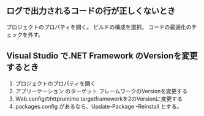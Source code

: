 ## ログで出力されるコードの行が正しくないとき

プロジェクトのプロパティを開く。
ビルドの構成を選択。
コードの最適化のチェックを外す。


## Visual Studio で.NET Framework のVersionを変更するとき

1. プロジェクトのプロパティを開く
2. アプリーケーション のターゲット フレームワークのVersionを変更する
3. Web.configのhttpruntime targetframeworkを2のVersionに変更する
4. packages.config があるなら、Update-Package -Reinstall とする。
